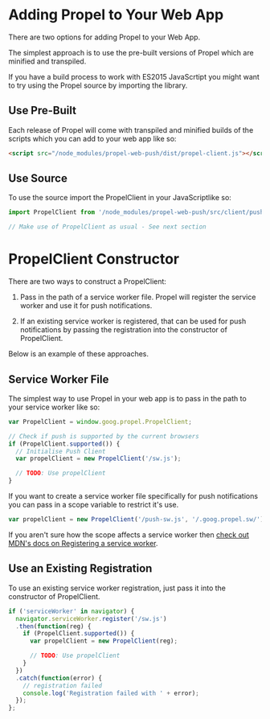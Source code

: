 # Adding Propel to Your Web App

There are two options for adding Propel to your Web App.

The simplest approach is to use the pre-built versions of Propel which are
minified and transpiled.

If you have a build process to work with ES2015 JavaScrtipt you might
want to try using the Propel source by importing the library.

## Use Pre-Built

Each release of Propel will come with transpiled and minified builds of the
scripts which you can add to your web app like so:

```html
<script src="/node_modules/propel-web-push/dist/propel-client.js"></script>
```

## Use Source

To use the source import the PropelClient in your JavaScriptlike so:

```javascript
import PropelClient from '/node_modules/propel-web-push/src/client/push-client';

// Make use of PropelClient as usual - See next section
```

# PropelClient Constructor

There are two ways to construct a PropelClient:

1. Pass in the path of a service worker file. Propel will register
the service worker and use it for push notifications.

1. If an existing service worker is registered, that can be used for
push notifications by passing the registration into the
constructor of PropelClient.

Below is an example of these approaches.

## Service Worker File

The simplest way to use Propel in your web app is to pass in the path
to your service worker like so:

```javascript
var PropelClient = window.goog.propel.PropelClient;

// Check if push is supported by the current browsers
if (PropelClient.supported()) {
  // Initialise Push Client
  var propelClient = new PropelClient('/sw.js');

  // TODO: Use propelClient
}
```

If you want to create a service worker file specifically for push notifications
you can pass in a scope variable to restrict it's use.

```javascript
var propelClient = new PropelClient('/push-sw.js', '/.goog.propel.sw/');
```

If you aren't sure how the scope affects a service worker then [check out
MDN's docs on Registering a service worker](https://developer.mozilla.org/en-US/docs/Web/API/Service_Worker_API/Using_Service_Workers#Registering_your_worker).

## Use an Existing Registration

To use an existing service worker registration, just pass it into the
constructor of PropelClient.

```javascript
if ('serviceWorker' in navigator) {
  navigator.serviceWorker.register('/sw.js')
  .then(function(reg) {
    if (PropelClient.supported()) {
      var propelClient = new PropelClient(reg);

      // TODO: Use propelClient
    }
  })
  .catch(function(error) {
    // registration failed
    console.log('Registration failed with ' + error);
  });
};
```
